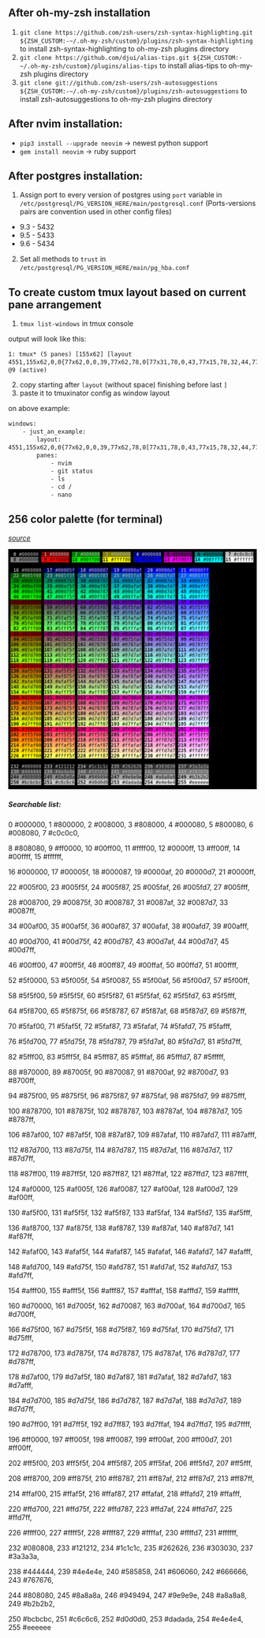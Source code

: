 ## After oh-my-zsh installation
1. `git clone https://github.com/zsh-users/zsh-syntax-highlighting.git ${ZSH_CUSTOM:-~/.oh-my-zsh/custom}/plugins/zsh-syntax-highlighting` to install zsh-syntax-highlighting to oh-my-zsh plugins directory
2. `git clone https://github.com/djui/alias-tips.git ${ZSH_CUSTOM:-~/.oh-my-zsh/custom}/plugins/alias-tips` to install alias-tips to oh-my-zsh plugins directory
3. `git clone git://github.com/zsh-users/zsh-autosuggestions ${ZSH_CUSTOM:-~/.oh-my-zsh/custom}/plugins/zsh-autosuggestions` to install zsh-autosuggestions to oh-my-zsh plugins directory

## After nvim installation:
- `pip3 install --upgrade neovim` -> newest python support
- `gem install neovim` -> ruby support

## After postgres installation:
1. Assign port to every version of postgres using `port` variable in `/etc/postgresql/PG_VERSION_HERE/main/postgresql.conf` (Ports-versions pairs are convention used in other config files)
  - 9.3 - 5432
  - 9.5 - 5433
  - 9.6 - 5434
2. Set all methods to `trust` in `/etc/postgresql/PG_VERSION_HERE/main/pg_hba.conf`

## To create custom tmux layout based on current pane arrangement
1. `tmux list-windows` in tmux console

output will look like this:
```
1: tmux* (5 panes) [155x62] [layout 4551,155x62,0,0{77x62,0,0,39,77x62,78,0[77x31,78,0,43,77x15,78,32,44,77x14,78,48{38x14,78,48,45,38x14,117,48,46}]}] @9 (active)
```
2. copy starting after `layout` (without space) finishing before last `]`
3. paste it to tmuxinator config as window layout

on above example:
```
windows:
    - just_an_example:
        layout: 4551,155x62,0,0{77x62,0,0,39,77x62,78,0[77x31,78,0,43,77x15,78,32,44,77x14,78,48{38x14,78,48,45,38x14,117,48,46}]}
        panes:
            - nvim
            - git status
            - ls
            - cd /
            - nano
```



## 256 color palette (for terminal)
*[source](http://www.calmar.ws/vim/256-xterm-24bit-rgb-color-chart.html)*

![](https://github.com/dominikduda/config_files/blob/master/256_color_palette.png)

##### Searchable list:

0 #000000, 1 #800000, 2 #008000, 3 #808000, 4 #000080, 5 #800080, 6 #008080, 7 #c0c0c0,

8 #808080, 9 #ff0000, 10 #00ff00, 11 #ffff00, 12 #0000ff, 13 #ff00ff, 14 #00ffff, 15 #ffffff,

16 #000000, 17 #00005f, 18 #000087, 19 #0000af, 20 #0000d7, 21 #0000ff,

22 #005f00, 23 #005f5f, 24 #005f87, 25 #005faf, 26 #005fd7, 27 #005fff,

28 #008700, 29 #00875f, 30 #008787, 31 #0087af, 32 #0087d7, 33 #0087ff,

34 #00af00, 35 #00af5f, 36 #00af87, 37 #00afaf, 38 #00afd7, 39 #00afff,

40 #00d700, 41 #00d75f, 42 #00d787, 43 #00d7af, 44 #00d7d7, 45 #00d7ff,

46 #00ff00, 47 #00ff5f, 48 #00ff87, 49 #00ffaf, 50 #00ffd7, 51 #00ffff,

52 #5f0000, 53 #5f005f, 54 #5f0087, 55 #5f00af, 56 #5f00d7, 57 #5f00ff,

58 #5f5f00, 59 #5f5f5f, 60 #5f5f87, 61 #5f5faf, 62 #5f5fd7, 63 #5f5fff,

64 #5f8700, 65 #5f875f, 66 #5f8787, 67 #5f87af, 68 #5f87d7, 69 #5f87ff,

70 #5faf00, 71 #5faf5f, 72 #5faf87, 73 #5fafaf, 74 #5fafd7, 75 #5fafff,

76 #5fd700, 77 #5fd75f, 78 #5fd787, 79 #5fd7af, 80 #5fd7d7, 81 #5fd7ff,

82 #5fff00, 83 #5fff5f, 84 #5fff87, 85 #5fffaf, 86 #5fffd7, 87 #5fffff,

88 #870000, 89 #87005f, 90 #870087, 91 #8700af, 92 #8700d7, 93 #8700ff,

94 #875f00, 95 #875f5f, 96 #875f87, 97 #875faf, 98 #875fd7, 99 #875fff,

100 #878700, 101 #87875f, 102 #878787, 103 #8787af, 104 #8787d7, 105 #8787ff,

106 #87af00, 107 #87af5f, 108 #87af87, 109 #87afaf, 110 #87afd7, 111 #87afff,

112 #87d700, 113 #87d75f, 114 #87d787, 115 #87d7af, 116 #87d7d7, 117 #87d7ff,

118 #87ff00, 119 #87ff5f, 120 #87ff87, 121 #87ffaf, 122 #87ffd7, 123 #87ffff,

124 #af0000, 125 #af005f, 126 #af0087, 127 #af00af, 128 #af00d7, 129 #af00ff,

130 #af5f00, 131 #af5f5f, 132 #af5f87, 133 #af5faf, 134 #af5fd7, 135 #af5fff,

136 #af8700, 137 #af875f, 138 #af8787, 139 #af87af, 140 #af87d7, 141 #af87ff,

142 #afaf00, 143 #afaf5f, 144 #afaf87, 145 #afafaf, 146 #afafd7, 147 #afafff,

148 #afd700, 149 #afd75f, 150 #afd787, 151 #afd7af, 152 #afd7d7, 153 #afd7ff,

154 #afff00, 155 #afff5f, 156 #afff87, 157 #afffaf, 158 #afffd7, 159 #afffff,

160 #d70000, 161 #d7005f, 162 #d70087, 163 #d700af, 164 #d700d7, 165 #d700ff,

166 #d75f00, 167 #d75f5f, 168 #d75f87, 169 #d75faf, 170 #d75fd7, 171 #d75fff,

172 #d78700, 173 #d7875f, 174 #d78787, 175 #d787af, 176 #d787d7, 177 #d787ff,

178 #d7af00, 179 #d7af5f, 180 #d7af87, 181 #d7afaf, 182 #d7afd7, 183 #d7afff,

184 #d7d700, 185 #d7d75f, 186 #d7d787, 187 #d7d7af, 188 #d7d7d7, 189 #d7d7ff,

190 #d7ff00, 191 #d7ff5f, 192 #d7ff87, 193 #d7ffaf, 194 #d7ffd7, 195 #d7ffff,

196 #ff0000, 197 #ff005f, 198 #ff0087, 199 #ff00af, 200 #ff00d7, 201 #ff00ff,

202 #ff5f00, 203 #ff5f5f, 204 #ff5f87, 205 #ff5faf, 206 #ff5fd7, 207 #ff5fff,

208 #ff8700, 209 #ff875f, 210 #ff8787, 211 #ff87af, 212 #ff87d7, 213 #ff87ff,

214 #ffaf00, 215 #ffaf5f, 216 #ffaf87, 217 #ffafaf, 218 #ffafd7, 219 #ffafff,

220 #ffd700, 221 #ffd75f, 222 #ffd787, 223 #ffd7af, 224 #ffd7d7, 225 #ffd7ff,

226 #ffff00, 227 #ffff5f, 228 #ffff87, 229 #ffffaf, 230 #ffffd7, 231 #ffffff,

232 #080808, 233 #121212, 234 #1c1c1c, 235 #262626, 236 #303030, 237 #3a3a3a,

238 #444444, 239 #4e4e4e, 240 #585858, 241 #606060, 242 #666666, 243 #767676,

244 #808080, 245 #8a8a8a, 246 #949494, 247 #9e9e9e, 248 #a8a8a8, 249 #b2b2b2,

250 #bcbcbc, 251 #c6c6c6, 252 #d0d0d0, 253 #dadada, 254 #e4e4e4, 255 #eeeeee

